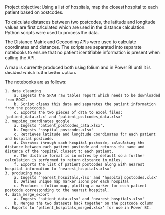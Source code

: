 Project objective: Using a list of hospitals, map the closest hospital to each patient based on postcodes.

To calculate distances between two postcodes, the latitude and longitude values are first calculated which are used in the distance calculation. Python scripts were used to process the data.

The Distance Matrix and Geocoding APIs were used to calculate coordinates and distances. The scripts are separated into separate notebooks to ensure that no patient identifiable information is present when calling the API.

A map is currently produced both using folium and in Power BI until it is decided which is the better option.

The notebooks are as follows:

	1. data_cleaning
		a. Ingests the SPAH raw tables report which needs to be downloaded from BOXI.
		b. Script cleans this data and separates the patient information from the postcodes.
		c. Exports the two pieces of data to excel files: 'patient_data.xlsx' and 'patient_postcodes_data.xlsx'
	2. mapping_coordinates_google
		a. Ingests 'patient_postcodes_data.xlsx'.
		b. Ingests 'hospital_postcodes.xlsx'
		c. Retrieves latitude and longitude coordinates for each patient and hospital postcode.
		d. Iterates through each hospital postcode, calculating the distance between each patient postcode and returns the name and distance of the hospital closest to each patient.
		e. The distance format is in metres by default so a further calculation is performed to return distance in miles.
		f. Exports the list of patient postcodes along with nearest hospital information to 'nearest_hospitals.xlsx'
	3. producing_map
		a. Ingests 'nearest_hospitals.xlsx' and 'hospital_postcodes.xlsx'
		b. Defines unique map marker icons per each hospital
		c. Produces a folium map, plotting a marker for each patient postcode corresponding to the nearest hospital.
	4. data_merge_export
		a. Ingests 'patient_data.xlsx' and 'nearest_hospitals.xlsx'
		b. Merges the two datasets back together on the postcode column
    c. Exports to 'patient_hospitals_merged.xlsx' for use in Power BI.

